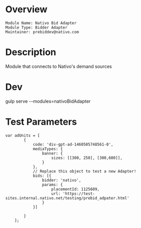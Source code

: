 # Overview

```
Module Name: Nativo Bid Adapter
Module Type: Bidder Adapter
Maintainer: prebiddev@nativo.com
```

# Description

Module that connects to Nativo's demand sources

# Dev

gulp serve --modules=nativoBidAdapter

# Test Parameters

```
var adUnits = [
        {
            code: 'div-gpt-ad-1460505748561-0',
            mediaTypes: {
                banner: {
                    sizes: [[300, 250], [300,600]],
                }
            },
            // Replace this object to test a new Adapter!
            bids: [{
                bidder: 'nativo',
                params: {
                    placementId: 1125609,
                    url: 'https://test-sites.internal.nativo.net/testing/prebid_adpater.html'
                }
            }]

        }
    ];

```
